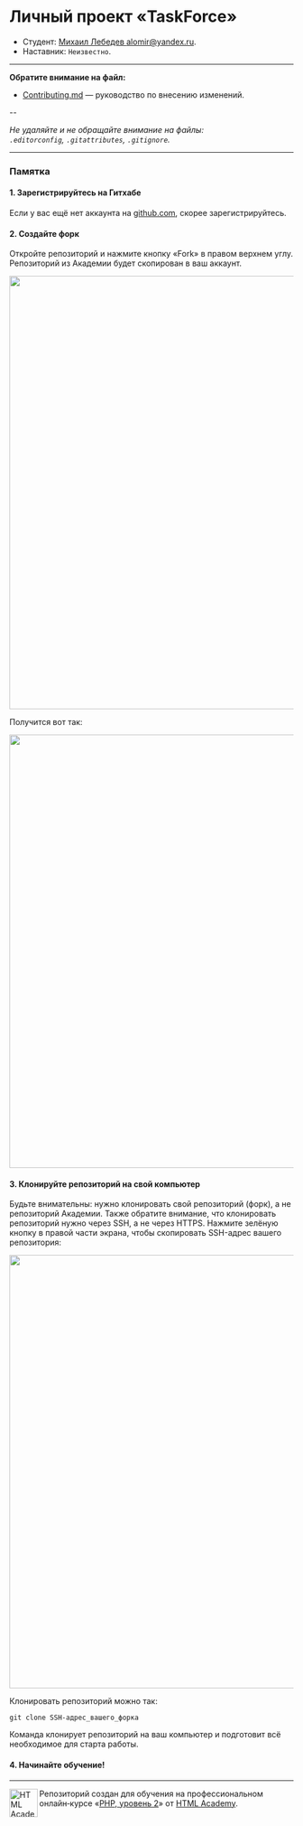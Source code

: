 # Личный проект «TaskForce»

* Студент: [Михаил Лебедев alomir@yandex.ru](https://up.htmlacademy.ru/yii/1/user/806805).
* Наставник: `Неизвестно`.

---

**Обратите внимание на файл:**

- [Contributing.md](Contributing.md) — руководство по внесению изменений.

--

_Не удаляйте и не обращайте внимание на файлы:_<br>
_`.editorconfig`, `.gitattributes`, `.gitignore`._

---

### Памятка

#### 1. Зарегистрируйтесь на Гитхабе

Если у вас ещё нет аккаунта на [github.com](https://github.com/join), скорее зарегистрируйтесь.

#### 2. Создайте форк

Откройте репозиторий и нажмите кнопку «Fork» в правом верхнем углу. Репозиторий из Академии будет скопирован в ваш аккаунт.

<img width="767" alt="" src="https://user-images.githubusercontent.com/8537950/65957999-98951580-e44e-11e9-86dc-24c3186892b8.png">

Получится вот так:

<img width="767" alt="" src="https://user-images.githubusercontent.com/8537950/65958000-98951580-e44e-11e9-8a6c-deb5a0751e85.png">

#### 3. Клонируйте репозиторий на свой компьютер

Будьте внимательны: нужно клонировать свой репозиторий (форк), а не репозиторий Академии. Также обратите внимание, что клонировать репозиторий нужно через SSH, а не через HTTPS. Нажмите зелёную кнопку в правой части экрана, чтобы скопировать SSH-адрес вашего репозитория:

<img width="767" alt="" src="https://user-images.githubusercontent.com/8537950/65958001-992dac00-e44e-11e9-9ac4-9dbb98d7e410.png">

Клонировать репозиторий можно так:

```
git clone SSH-адрес_вашего_форка
```

Команда клонирует репозиторий на ваш компьютер и подготовит всё необходимое для старта работы.

#### 4. Начинайте обучение!

---

<a href="https://htmlacademy.ru/intensive/php2"><img align="left" width="50" height="50" alt="HTML Academy" src="https://up.htmlacademy.ru/static/img/intensive/yii/logo-for-github-2.png"></a>

Репозиторий создан для обучения на профессиональном онлайн‑курсе «[PHP, уровень 2](https://htmlacademy.ru/intensive/php2)» от [HTML Academy](https://htmlacademy.ru).
